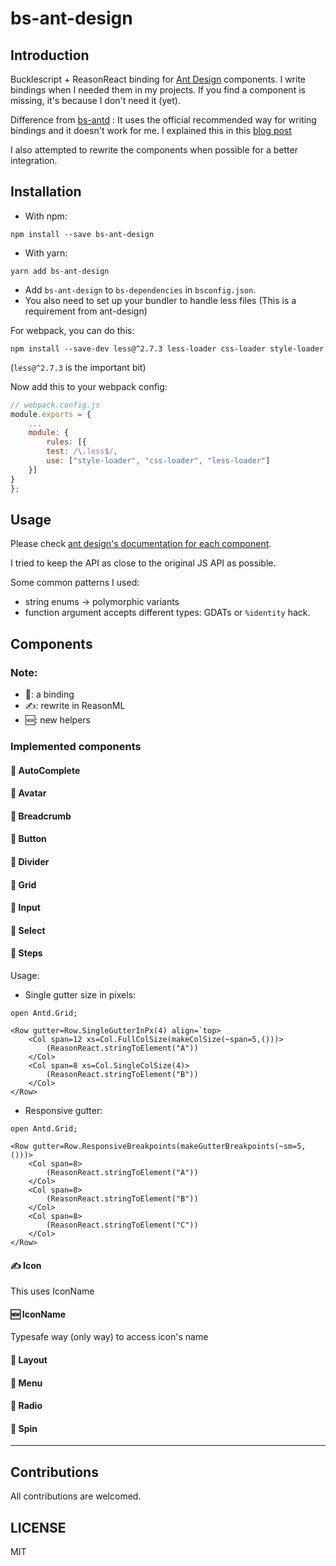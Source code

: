 # bs-ant-design

## Introduction

Bucklescript + ReasonReact binding for [Ant Design](https://ant.design) components. I write bindings when I needed them in my projects. If you find a component is missing, it's because I don't need it (yet).

Difference from [bs-antd](https://github.com/tiensonqin/bs-antd) : It uses the official recommended way for writing bindings and it doesn't work for me. I explained this in this [blog post](https://khoanguyen.me/writing-reason-react-bindings-the-right-way/)

I also attempted to rewrite the components when possible for a better integration.

## Installation

* With npm:

```
npm install --save bs-ant-design
```

* With yarn:

```
yarn add bs-ant-design
```

* Add `bs-ant-design` to `bs-dependencies` in `bsconfig.json`.
* You also need to set up your bundler to handle less files (This is a requirement from ant-design)

For webpack, you can do this:

```
npm install --save-dev less@^2.7.3 less-loader css-loader style-loader
```

(`less@^2.7.3` is the important bit)

Now add this to your webpack config:

```js
// webpack.config.js
module.exports = {
    ...
    module: {
        rules: [{
        test: /\.less$/,
        use: ["style-loader", "css-loader", "less-loader"]
    }]
}
};
```

## Usage

Please check [ant design's documentation for each component](https://ant.design/docs/react/introduce).

I tried to keep the API as close to the original JS API as possible.

Some common patterns I used:

* string enums -> polymorphic variants
* function argument accepts different types: GDATs or `%identity` hack.

## Components

### Note:

* 🔗: a binding
* ✍️: rewrite in ReasonML
* 🆕: new helpers

### Implemented components

#### 🔗 AutoComplete

#### 🔗 Avatar

#### 🔗 Breadcrumb

#### 🔗 Button

#### 🔗 Divider

#### 🔗 Grid

#### 🔗 Input

#### 🔗 Select

#### 🔗 Steps

Usage:

* Single gutter size in pixels:

```reason
open Antd.Grid;

<Row gutter=Row.SingleGutterInPx(4) align=`top>
    <Col span=12 xs=Col.FullColSize(makeColSize(~span=5,()))>  
        (ReasonReact.stringToElement("A"))
    </Col>
    <Col span=8 xs=Col.SingleColSize(4)>  
        (ReasonReact.stringToElement("B"))
    </Col>
</Row>
```

* Responsive gutter:

```reason
open Antd.Grid;

<Row gutter=Row.ResponsiveBreakpoints(makeGutterBreakpoints(~sm=5, ()))>
    <Col span=8>  
        (ReasonReact.stringToElement("A"))
    </Col>
    <Col span=8>  
        (ReasonReact.stringToElement("B"))
    </Col>
    <Col span=8>  
        (ReasonReact.stringToElement("C"))
    </Col>
</Row>
```

#### ✍️ Icon

This uses IconName

#### ️🆕 IconName

Typesafe way (only way) to access icon's name

#### 🔗 Layout

#### 🔗 Menu

#### 🔗 Radio

#### 🔗 Spin

---

## Contributions

All contributions are welcomed.

## LICENSE

MIT
